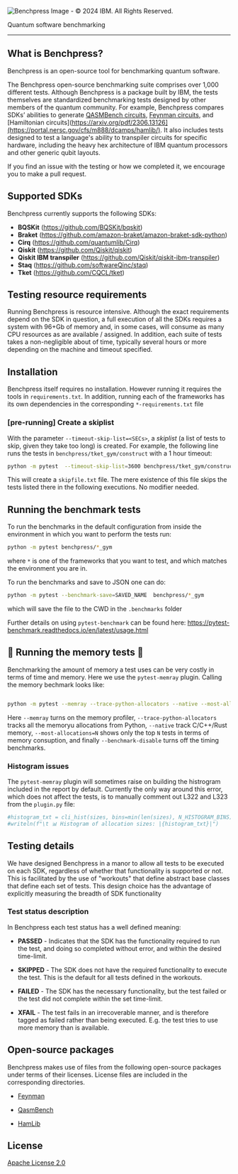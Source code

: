 ![Benchpress Image - © 2024 IBM. All Rights Reserved.](https://github.com/user-attachments/assets/67b82edb-52d6-47ac-a513-1b7129c20ea5)

Quantum software benchmarking
___

## What is Benchpress?

Benchpress is an open-source tool for benchmarking quantum software.

The Benchpress open-source benchmarking suite comprises over 1,000 different tests. Although Benchpress is a package built by IBM, the tests themselves are standardized benchmarking tests designed by other members of the quantum community. For example, Benchpress compares SDKs’ abilities to generate [QASMBench circuits](https://github.com/pnnl/QASMBench), [Feynman circuits](https://github.com/meamy/feynman), and [Hamiltonian circuits](https://arxiv.org/pdf/2306.13126](https://portal.nersc.gov/cfs/m888/dcamps/hamlib/). It also includes tests designed to test a language's ability to transpiler circuits for specific hardware, including the heavy hex architecture of IBM quantum processors and other generic qubit layouts.

If you find an issue with the testing or how we completed it, we encourage you to make a pull request.

## Supported SDKs

Benchpress currently supports the following SDKs:

- **BQSKit** (https://github.com/BQSKit/bqskit)
- **Braket** (https://github.com/amazon-braket/amazon-braket-sdk-python)
- **Cirq** (https://github.com/quantumlib/Cirq)
- **Qiskit** (https://github.com/Qiskit/qiskit)
- **Qiskit IBM transpiler** (https://github.com/Qiskit/qiskit-ibm-transpiler)
- **Staq** (https://github.com/softwareQinc/staq)
- **Tket** (https://github.com/CQCL/tket)

## Testing resource requirements

Running Benchpress is resource intensive.  Although the exact requirements depend on the SDK in question, a full execution of all the SDKs requires a system with 96+Gb of memory and, in some cases, will consume as many CPU resources as are available / assigned.  In addition, each suite of tests takes a non-negligible about of time, typically several hours or more depending on the machine and timeout specified.

## Installation

Benchpress itself requires no installation.  However running it requires the tools in `requirements.txt`.  In addition, running each of the frameworks has its own dependencies in the corresponding `*-requirements.txt` file

### [pre-running] Create a skiplist

With the parameter `--timeout-skip-list=<SECs>`, a  *skiplist* (a list of tests to skip, given they take too long) is created.
For example, the following line runs the tests in `benchpress/tket_gym/construct` with a 1 hour timeout:

```bash
python -m pytest  --timeout-skip-list=3600 benchpress/tket_gym/construct
```

This will create a `skipfile.txt` file.
The mere existence of this file skips the tests listed there in the following executions.
No modifier needed.

## Running the benchmark tests

To run the benchmarks in the default configuration from inside the environment in which you want to perform the tests run:

```bash
python -m pytest benchpress/*_gym
```
where `*` is one of the frameworks that you want to test, and which matches the environment you are in.

To run the benchmarks and save to JSON one can do:

```bash
python -m pytest --benchmark-save=SAVED_NAME  benchpress/*_gym
```
which will save the file to the CWD in the `.benchmarks` folder

Further details on using `pytest-benchmark` can be found here: https://pytest-benchmark.readthedocs.io/en/latest/usage.html


## :construction: Running the memory tests :construction:

Benchmarking the amount of memory a test uses can be very costly in terms of time and memory.  Here we use the `pytest-memray` plugin.  Calling the memory bechmark looks like:

```bash

python -m pytest --memray --trace-python-allocators --native --most-allocations=100 --benchmark-disable benchpress/*_gym
```

Here `--memray` turns on the memory profiler, `--trace-python-allocators` tracks all the memoryu allocations from Python, `--native` track C/C++/Rust memory, `--most-allocations=N` shows only the top `N` tests in terms of memory consuption, and finally `--benchmark-disable` turns off the timing benchmarks.

### Histogram issues

The `pytest-memray` plugin will sometimes raise on building the histrogram included in the report by default.  Currently the only way around this error, which does not affect the tests, is to manually comment out L322 and L323 from the `plugin.py` file:

```python
#histogram_txt = cli_hist(sizes, bins=min(len(sizes), N_HISTOGRAM_BINS))
#writeln(f"\t 📊 Histogram of allocation sizes: |{histogram_txt}|")
```
## Testing details

We have designed Benchpress in a manor to allow all tests to be executed on each SDK, regardless of whether that functionality is supported or not.  This is facilitated by the use of "workouts" that define abstract base classes that define each set of tests.  This design choice has the advantage of explicitly measuring the breadth of SDK functionality

### Test status description

In Benchpress each test status has a well defined meaning:

- **PASSED** - Indicates that the SDK has the functionality required to run the test, and doing so completed without error, and within the desired time-limit.

- **SKIPPED** - The SDK does not have the required functionality to execute the test.  This is the default for all tests defined in the workouts.

- **FAILED** - The SDK has the necessary functionality, but the test failed or the test did not complete within the set time-limit.

- **XFAIL** - The test fails in an irrecoverable manner, and is therefore tagged as failed rather than being executed. E.g. the test tries to use more memory than is available.


## Open-source packages

Benchpress makes use of files from the following open-source packages under terms of their licenses. License files are included in the corresponding directories.

- [Feynman](https://github.com/meamy/feynman)

- [QasmBench](https://github.com/pnnl/QASMBench)

- [HamLib](https://portal.nersc.gov/cfs/m888/dcamps/hamlib/)


## License

[Apache License 2.0](LICENSE.txt)

